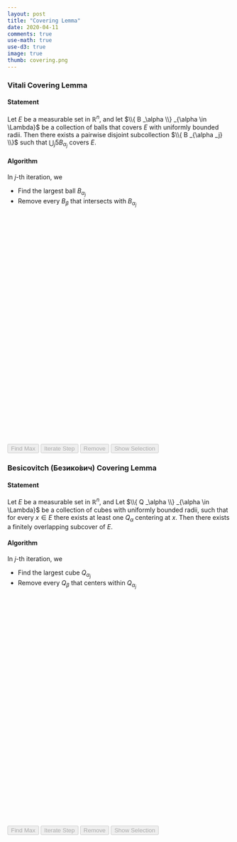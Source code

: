```yaml
---
layout: post
title: "Covering Lemma"
date: 2020-04-11
comments: true
use-math: true
use-d3: true
image: true
thumb: covering.png
---
```


### Vitali Covering Lemma

#### Statement
Let $E$ be a measurable set in $\mathbb R ^n$, and 
let $\\{ B _\alpha \\} _{\alpha \in \Lambda}$ be a collection of balls that covers $E$ with uniformly bounded radii.
Then there exists a pairwise disjoint subcollection $\\{ B _{\alpha _j} \\}$ such that $\bigcup _j 5 B _{\alpha _j}$ covers $E$.

#### Algorithm
In $j$-th iteration, we 

* Find the largest ball $B _{\alpha _j}$
* Remove every $B _\beta$ that intersects with $B _{\alpha _j}$

<svg id='vitali' width='100%' viewBox="0 0 600 600"></svg>

<!-- <input type="button" value="Generate" onclick="generate()"> -->
<input type="button" value="Find Max" onclick="find_max()" disabled='disabled'>
<input type="button" value="Iterate Step" onclick="find_neighbors()" disabled='disabled'>
<input type="button" value="Remove" onclick="remove()"  disabled='disabled'>
<input type="button" value="Show Selection" id='show-hide' onclick="if(d3.select('#show-hide').attr('value') == 'Show Selection'){show_selection()}else if(d3.select('#show-hide').attr('value') == 'Show Removed'){show_removed()}else hide()" disabled='disabled'>

### Besicovitch (Безико́вич) Covering Lemma

#### Statement
Let $E$ be a measurable set in $\mathbb R ^n$, and Let $\\{ Q _\alpha \\} _{\alpha \in \Lambda}$ be a collection of cubes with uniformly bounded radii, such that for every $x \in E$ there exists at least one $Q _\alpha$ centering at $x$. 
Then there exists a finitely overlapping subcover of $E$.

#### Algorithm
In $j$-th iteration, we 

* Find the largest cube $Q _{\alpha _j}$
* Remove every $Q _\beta$ that centers within $Q _{\alpha _j}$

<svg id='besicovitch' width='100%' viewBox="0 0 600 600"></svg>

<!-- <input type="button" value="Generate" onclick="bgenerate()"> -->
<input type="button" value="Find Max" onclick="bfind_max()" disabled='disabled'>
<input type="button" value="Iterate Step" onclick="bfind_neighbors()" disabled='disabled'>
<input type="button" value="Remove" onclick="bremove()" disabled='disabled'>
<input type="button" value="Show Selection" id='bshow-hide' onclick="if(d3.select('#bshow-hide').attr('value') == 'Show Selection'){bshow_selection()}else if(d3.select('#bshow-hide').attr('value') == 'Show Removed'){bshow_removed()}else bhide()" disabled='disabled'>

<script src='{{ site.roooot }}/assets/js/covering-lemma.js'></script>
